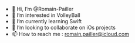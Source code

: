 - 👋 Hi, I’m @Romain-Pailler
- 👀 I’m interested in VolleyBall 
- 🌱 I’m currently learning Swift 
- 💞️ I’m looking to collaborate on iOs projects
- 📫 How to reach me : romain.pailler@icloud.com

<!---
Romain-Pailler/Romain-Pailler is a ✨ special ✨ repository because its `README.md` (this file) appears on your GitHub profile.
You can click the Preview link to take a look at your changes.
--->
